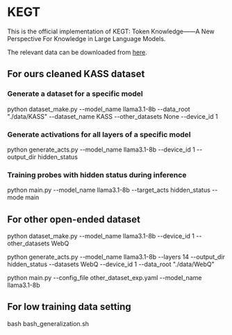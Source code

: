 # KEGT

This is the official implementation of KEGT: Token Knowledge——A New Perspective For Knowledge in Large Language Models.

The relevant data can be downloaded from [here](https://drive.google.com/drive/folders/16fckNf0_BaEo2OMLzJkWvNbeQfLNvVfo?usp=drive_link).

## For ours cleaned KASS dataset

### Generate a dataset for a specific model

python dataset_make.py --model_name llama3.1-8b --data_root "./data/KASS" --dataset_name KASS --other_datasets None --device_id 1

### Generate activations for all layers of a specific model

python generate_acts.py --model_name llama3.1-8b --device_id 1 --output_dir hidden_status

### Training probes with hidden status during inference

python main.py --model_name llama3.1-8b --target_acts hidden_status --mode main


## For other open-ended dataset

python dataset_make.py --model_name llama3.1-8b --device_id 1 --other_datasets WebQ

python generate_acts.py --model_name llama3.1-8b --layers 14 --output_dir hidden_status --datasets WebQ --device_id 1 --data_root "./data/WebQ"

python main.py --config_file other_dataset_exp.yaml --model_name llama3.1-8b

## For low training data setting

bash bash_generalization.sh